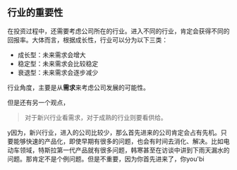 ##  行业的重要性      

在投资过程中，还需要考虑公司所在的行业。进入不同的行业，肯定会获得不同的回报率。大体而言，根据成长性，行业可以分为以下三类：  

* 成长型：未来需求会增大
* 稳定型：未来需求会比较稳定  
* 衰退型：未来需求会逐步减少  

行业角度，主要是从**需求**来考虑公司发展的可能性。  

但是还有另一个观点，  

> 对于新兴行业看需求，对于成熟的行业则要看供给。

y因为，新兴行业，进入的公司比较少，那么首先进来的公司肯定会占有先机。只要能够快速的产品化，即使早期有很多的问题，也会有时间去消化、解决。比如电动车领域，特斯拉第一代产品就有很多问题，韩寒甚至在访谈中讲到下雨天漏水的问题。那肯定不是个例问题。但是不重要，因为你首先进来了，你you'bi


